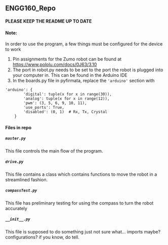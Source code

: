 ENGG160_Repo
---------------------------
#### PLEASE KEEP THE README UP TO DATE
#### Note:  
In order to use the program, a few things must be configured for the device to work
1. Pin assignments for the Zumo robot can be found at https://www.pololu.com/docs/0J63/3.10
1. The port in robot.py needs to be set to the port the robot is plugged into your computer in. This can be found in the Arduino IDE
2. In the boards.py file in pyfirmata, replace the `'arduino'` section with   
```
'arduino': {
        'digital': tuple(x for x in range(30)),  
        'analog': tuple(x for x in range(12)),
        'pwm': (3, 5, 6, 9, 10, 11),
        'use_ports': True,
        'disabled': (0, 1)  # Rx, Tx, Crystal
    }
```

#### Files in repo
##### `master.py`
This file controls the main flow of the program.
##### `drive.py`
This file contains a class which contains functions to move the robot in a streamlined fashion.
##### `compassTest.py`
This file has preliminary testing for using the compass to turn the robot accurately
##### `__init__.py`
This file is supposed to do something just not sure what... imports maybe? configurations? if you know, do tell.
